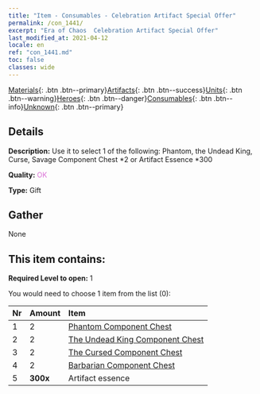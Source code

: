 ```yaml
---
title: "Item - Consumables - Celebration Artifact Special Offer"
permalink: /con_1441/
excerpt: "Era of Chaos  Celebration Artifact Special Offer"
last_modified_at: 2021-04-12
locale: en
ref: "con_1441.md"
toc: false
classes: wide
---
```

 [Materials](/){: .btn .btn--primary}[Artifacts](/Artifacts/){: .btn .btn--success}[Units](/Units/){: .btn .btn--warning}[Heroes](/Heroes/){: .btn .btn--danger}[Consumables](/Consumables/){: .btn .btn--info}[Unknown](/Unknown/){: .btn .btn--primary}

## Details
 **Description:** Use it to select 1 of the following: Phantom, the Undead King, Curse, Savage Component Chest *2 or Artifact Essence *300

 **Quality:** <span style="color: #DA70D6">OK</span>

 **Type:** Gift

## Gather

  None

## This item contains:

 **Required Level to open:** 1

 You would need to choose 1 item from the list (0):

  | Nr | Amount |     Item    |
  |:---|:-------|:------------|
  | 1 | 2 | [Phantom Component Chest](/Items/con_1339/) | 
  | 2 | 2 | [The Undead King Component Chest](/Items/con_1340/) | 
  | 3 | 2 | [The Cursed Component Chest](/Items/con_1341/) | 
  | 4 | 2 | [Barbarian Component Chest](/Items/con_1342/) | 
  | 5 |  **300x** | Artifact essence |  | 
